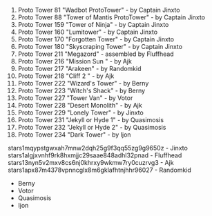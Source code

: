 
1. Proto Tower 81 "Wadbot ProtoTower" - by Captain Jinxto
2. Proto Tower 88 "Tower of Mantis ProtoTower" - by Captain Jinxto
3. Proto Tower 159 "Tower of Ninja" - by Captain Jinxto
4. Proto Tower 160 "Lumitower" - by Captain Jinxto
5. Proto Tower 170 "Forgotten Tower" - by Captain Jinxto
6. Proto Tower 180 "Skyscraping Tower" - by Captain Jinxto
7. Proto Tower 211 "Megazord" - assembled by Fluffhead
8. Proto Tower 216 "Mission Sun " - by Ajk
9. Proto Tower 217 "Arakeen" - by Randomkid
10. Proto Tower 218 "Cliff 2 " - by Ajk
11. Proto Tower 222 "Wizard's Tower" - by Berny
12. Proto Tower 223 "Witch's Shack" - by Berny
13. Proto Tower 227 "Tower Van" - by Votor
14. Proto Tower 228 "Desert Monolith" - by Ajk
15. Proto Tower 229 "Lonely Tower" - by Jinxto
16. Proto Tower 231 "Jekyll or Hyde 1" - by Quasimosis
17. Proto Tower 232 "Jekyll or Hyde 2" - by Quasimosis
18. Proto Tower 234 "Dark Tower" - by Ijon


stars1mqypstgwxah7mnw2dqh25g9f3qq55zg9g9650z - Jinxto
stars1algjxvnhf9rk8hxmjjc29saae848adhl32pnad - Fluffhead
stars13nyn5v2mxv8cs6nj0khrxy9wkmw7ry0cuzrvg3 - Ajk
stars1apx87m4378vpnncglx8m6gklafhtnjhhr96027 - Randomkid
- Berny
- Votor
- Quasimosis
- Ijon
